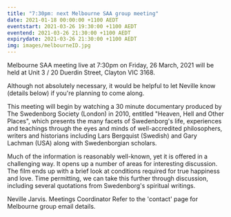 ```yaml
---
title: "7:30pm: next Melbourne SAA group meeting"
date: 2021-01-18 00:00:00 +1100 AEDT
eventstart: 2021-03-26 19:30:00 +1100 AEDT
eventend: 2021-03-26 21:30:00 +1100 AEDT
expirydate: 2021-03-26 21:30:00 +1100 AEDT
img: images/melbourneID.jpg
---
```


Melbourne SAA meeting live at 7:30pm on Friday, 26 March, 2021 will be held at Unit 3 / 20 Duerdin Street, Clayton VIC 3168.

Although not absolutely necessary, it would be helpful to let Neville know (details below) if you're planning to come along.

This meeting will begin by watching a 30 minute documentary produced by The Swedenborg Society (London) in 2010, entitled "Heaven, Hell and Other Places", which presents the many facets of Swedenborg's life, experiences and teachings through the eyes and minds of well-accredited philosophers, writers and historians including Lars Bergquist (Swedish) and Gary Lachman (USA) along with Swedenborgian scholars.

Much of the information is reasonably well-known, yet it is offered in a challenging way.  It opens up a number of areas for interesting discussion.  The film ends up with a brief look at conditions required for true happiness and love.  Time permitting, we can take this further through discussion, including several quotations from Swedenborg's spiritual writings.

Neville Jarvis.
Meetings Coordinator
Refer to the 'contact' page for Melbourne group email details.
